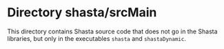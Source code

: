 # Directory shasta/srcMain

This directory contains Shasta source code that does not go in the Shasta libraries, but only in the executables `shasta` and `shastaDynamic`.
